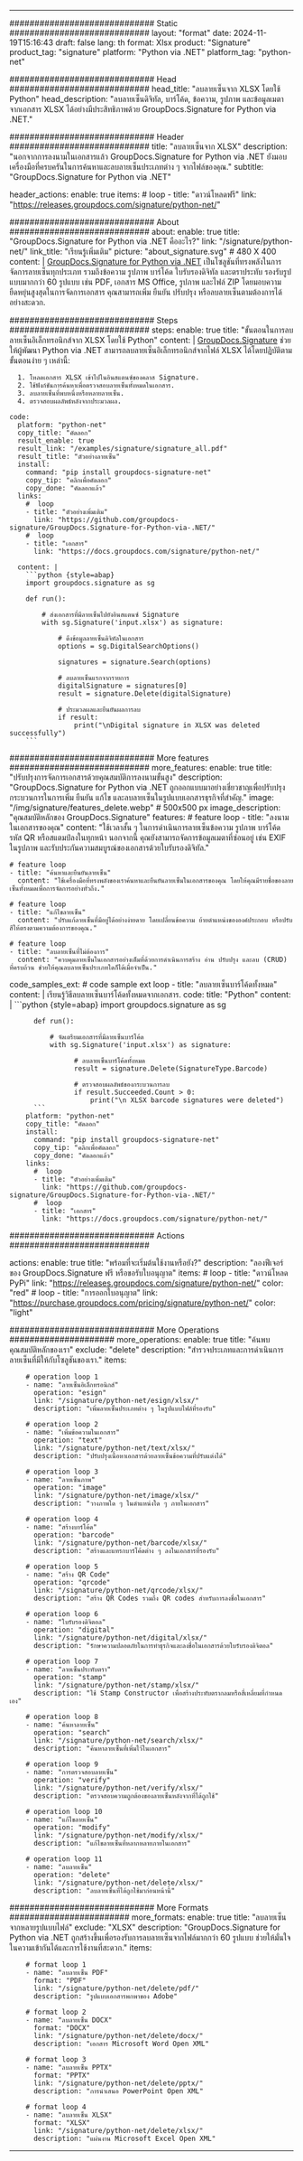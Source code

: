 



---
############################# Static ############################
layout: "format"
date:  2024-11-19T15:16:43
draft: false
lang: th
format: Xlsx
product: "Signature"
product_tag: "signature"
platform: "Python via .NET"
platform_tag: "python-net"

############################# Head ############################
head_title: "ลบลายเซ็นจาก XLSX โดยใช้ Python"
head_description: "ลบลายเซ็นดิจิทัล, บาร์โค้ด, ข้อความ, รูปภาพ และข้อมูลเมตาจากเอกสาร XLSX ได้อย่างมีประสิทธิภาพด้วย GroupDocs.Signature for Python via .NET."

############################# Header ############################
title: "ลบลายเซ็นจาก XLSX" 
description: "นอกจากการลงนามในเอกสารแล้ว GroupDocs.Signature for Python via .NET ยังมอบเครื่องมือที่ครบครันในการค้นหาและลบลายเซ็นประเภทต่าง ๆ จากไฟล์ของคุณ."
subtitle: "GroupDocs.Signature for Python via .NET" 

header_actions:
  enable: true
  items:
    #  loop
    - title: "ดาวน์โหลดฟรี"
      link: "https://releases.groupdocs.com/signature/python-net/"
      
############################# About ############################
about:
    enable: true
    title: "GroupDocs.Signature for Python via .NET คืออะไร?"
    link: "/signature/python-net/"
    link_title: "เรียนรู้เพิ่มเติม"
    picture: "about_signature.svg" # 480 X 400
    content: |
       [GroupDocs.Signature for Python via .NET](/signature/python-net/) เป็นโซลูชันที่ทรงพลังในการจัดการลายเซ็นทุกประเภท รวมถึงข้อความ รูปภาพ บาร์โค้ด ใบรับรองดิจิทัล และตราประทับ รองรับรูปแบบมากกว่า 60 รูปแบบ เช่น PDF, เอกสาร MS Office, รูปภาพ และไฟล์ ZIP โดยมอบความยืดหยุ่นสูงสุดในการจัดการเอกสาร คุณสามารถเพิ่ม ยืนยัน ปรับปรุง หรือลบลายเซ็นตามต้องการได้อย่างสะดวก.

############################# Steps ############################
steps:
    enable: true
    title: "ขั้นตอนในการลบลายเซ็นอิเล็กทรอนิกส์จาก XLSX โดยใช้ Python"
    content: |
      [GroupDocs.Signature](/signature/python-net/) ช่วยให้ผู้พัฒนา Python via .NET สามารถลบลายเซ็นอิเล็กทรอนิกส์จากไฟล์ XLSX ได้โดยปฏิบัติตามขั้นตอนง่าย ๆ เหล่านี้:
      
      1. โหลดเอกสาร XLSX เข้าไปในอินสแตนซ์ของคลาส Signature.
      2. ใช้ฟังก์ชันการค้นหาเพื่อตรวจสอบลายเซ็นทั้งหมดในเอกสาร.
      3. ลบลายเซ็นที่พบหนึ่งหรือหลายลายเซ็น.
      4. ตรวจสอบผลลัพธ์หลังจากประมวลผล.
   
    code:
      platform: "python-net"
      copy_title: "คัดลอก"
      result_enable: true
      result_link: "/examples/signature/signature_all.pdf"
      result_title: "ตัวอย่างลายเซ็น"
      install:
        command: "pip install groupdocs-signature-net"
        copy_tip: "คลิกเพื่อคัดลอก"
        copy_done: "คัดลอกแล้ว"
      links:
        #  loop
        - title: "ตัวอย่างเพิ่มเติม"
          link: "https://github.com/groupdocs-signature/GroupDocs.Signature-for-Python-via-.NET/"
        #  loop
        - title: "เอกสาร"
          link: "https://docs.groupdocs.com/signature/python-net/"
          
      content: |
        ```python {style=abap}
        import groupdocs.signature as sg

        def run():

            # ส่งเอกสารที่มีลายเซ็นไปยังอินสแตนซ์ Signature
            with sg.Signature('input.xlsx') as signature:

                # ดึงข้อมูลลายเซ็นดิจิทัลในเอกสาร
                options = sg.DigitalSearchOptions()

                signatures = signature.Search(options)

                # ลบลายเซ็นแรกจากรายการ
                digitalSignature = signatures[0]
                result = signature.Delete(digitalSignature)

                # ประมวลผลและยืนยันผลการลบ
                if result:
                    print("\nDigital signature in XLSX was deleted successfully")
        ```            

############################# More features ############################
more_features:
  enable: true
  title: "ปรับปรุงการจัดการเอกสารด้วยคุณสมบัติการลงนามขั้นสูง"
  description: "GroupDocs.Signature for Python via .NET ถูกออกแบบมาอย่างเชี่ยวชาญเพื่อปรับปรุงกระบวนการในการเพิ่ม ยืนยัน แก้ไข และลบลายเซ็นในรูปแบบเอกสารธุรกิจที่สำคัญ."
  image: "/img/signature/features_delete.webp" # 500x500 px
  image_description: "คุณสมบัติหลักของ GroupDocs.Signature"
  features:
    # feature loop
    - title: "ลงนามในเอกสารของคุณ"
      content: "ใช้เวลาสั้น ๆ ในการดำเนินการลายเซ็นข้อความ รูปภาพ บาร์โค้ด รหัส QR หรือสแตมป์ลงในทุกหน้า นอกจากนี้ คุณยังสามารถจัดการข้อมูลเมตาที่ซ่อนอยู่ เช่น EXIF ในรูปภาพ และรับประกันความสมบูรณ์ของเอกสารด้วยใบรับรองดิจิทัล."

    # feature loop
    - title: "ค้นหาและยืนยันลายเซ็น"
      content: "ใช้เครื่องมือที่ทรงพลังของเราค้นหาและยืนยันลายเซ็นในเอกสารของคุณ โดยให้คุณมีรายชื่อของลายเซ็นทั้งหมดเพื่อการจัดการอย่างทั่วถึง."

    # feature loop
    - title: "แก้ไขลายเซ็น"
      content: "ปรับแก้ลายเซ็นที่มีอยู่ได้อย่างง่ายดาย โดยเปลี่ยนข้อความ ย้ายตำแหน่งขององค์ประกอบ หรือปรับสีให้ตรงตามความต้องการของคุณ."

    # feature loop
    - title: "ลบลายเซ็นที่ไม่ต้องการ"
      content: "ควบคุมลายเซ็นในเอกสารอย่างเต็มที่ด้วยการดำเนินการสร้าง อ่าน ปรับปรุง และลบ (CRUD) ที่ครบถ้วน ช่วยให้คุณลบลายเซ็นประเภทใดก็ได้เมื่อจำเป็น."
      
  code_samples_ext:
    # code sample ext loop
    - title: "ลบลายเซ็นบาร์โค้ดทั้งหมด"
      content: |
        เรียนรู้วิธีลบลายเซ็นบาร์โค้ดทั้งหมดจากเอกสาร.
      code:
        title: "Python"
        content: |
          ```python {style=abap}
          import groupdocs.signature as sg

          def run():

              # จัดเตรียมเอกสารที่มีลายเซ็นบาร์โค้ด
              with sg.Signature('input.xlsx') as signature:

                    # ลบลายเซ็นบาร์โค้ดทั้งหมด
                    result = signature.Delete(SignatureType.Barcode)

                    # ตรวจสอบผลลัพธ์ของกระบวนการลบ
                    if result.Succeeded.Count > 0:
                        print("\n XLSX barcode signatures were deleted") 
          ```
        platform: "python-net"
        copy_title: "คัดลอก"
        install:
          command: "pip install groupdocs-signature-net"
          copy_tip: "คลิกเพื่อคัดลอก"
          copy_done: "คัดลอกแล้ว"
        links:
          #  loop
          - title: "ตัวอย่างเพิ่มเติม"
            link: "https://github.com/groupdocs-signature/GroupDocs.Signature-for-Python-via-.NET/"
          #  loop
          - title: "เอกสาร"
            link: "https://docs.groupdocs.com/signature/python-net/"
            

            


############################# Actions ############################

actions:
  enable: true
  title: "พร้อมที่จะเริ่มต้นใช้งานหรือยัง?"
  description: "ลองฟีเจอร์ของ GroupDocs.Signature ฟรี หรือขอรับใบอนุญาต"
  items:
    #  loop
    - title: "ดาวน์โหลด PyPi"
      link: "https://releases.groupdocs.com/signature/python-net/"
      color: "red"
        #  loop
    - title: "การออกใบอนุญาต"
      link: "https://purchase.groupdocs.com/pricing/signature/python-net/"
      color: "light"


############################# More Operations #####################
more_operations:
    enable: true
    title: "ค้นพบคุณสมบัติหลักของเรา"
    exclude: "delete"
    description: "สำรวจประเภทและการดำเนินการลายเซ็นที่มีให้กับโซลูชันของเรา."
    items: 
          
        # operation loop 1
        - name: "ลายเซ็นอิเล็กทรอนิกส์"
          operation: "esign"
          link: "/signature/python-net/esign/xlsx/"
          description: "เพิ่มลายเซ็นประเภทต่าง ๆ ในรูปแบบไฟล์ที่รองรับ"

        # operation loop 2
        - name: "เพิ่มข้อความในเอกสาร"
          operation: "text"
          link: "/signature/python-net/text/xlsx/"
          description: "ปรับปรุงเนื้อหาเอกสารด้วยลายเซ็นข้อความที่ปรับแต่งได้"

        # operation loop 3
        - name: "ลายเซ็นภาพ"
          operation: "image"
          link: "/signature/python-net/image/xlsx/"
          description: "วางภาพใด ๆ ในตำแหน่งใด ๆ ภายในเอกสาร"

        # operation loop 4
        - name: "สร้างบาร์โค้ด"
          operation: "barcode"
          link: "/signature/python-net/barcode/xlsx/"
          description: "สร้างและแทรกบาร์โค้ดต่าง ๆ ลงในเอกสารที่รองรับ"

        # operation loop 5
        - name: "สร้าง QR Code"
          operation: "qrcode"
          link: "/signature/python-net/qrcode/xlsx/"
          description: "สร้าง QR Codes รวมถึง QR codes สำหรับการลงชื่อในเอกสาร"
          
        # operation loop 6
        - name: "ใบรับรองดิจิตอล"
          operation: "digital"
          link: "/signature/python-net/digital/xlsx/"
          description: "รักษาความปลอดภัยในการทำธุรกิจและลงชื่อในเอกสารด้วยใบรับรองดิจิตอล"

        # operation loop 7
        - name: "ลายเซ็นประทับตรา"
          operation: "stamp"
          link: "/signature/python-net/stamp/xlsx/"
          description: "ใช้ Stamp Constructor เพื่อสร้างประทับตรากลมหรือสี่เหลี่ยมที่กำหนดเอง"
          
        # operation loop 8
        - name: "ค้นหาลายเซ็น"
          operation: "search"
          link: "/signature/python-net/search/xlsx/"
          description: "ค้นหาลายเซ็นที่เพิ่มไว้ในเอกสาร"
          
        # operation loop 9
        - name: "การตรวจสอบลายเซ็น"
          operation: "verify"
          link: "/signature/python-net/verify/xlsx/"
          description: "ตรวจสอบความถูกต้องของลายเซ็นหลังจากที่ได้ถูกใช้"
          
        # operation loop 10
        - name: "แก้ไขลายเซ็น"
          operation: "modify"
          link: "/signature/python-net/modify/xlsx/"
          description: "แก้ไขลายเซ็นที่หลากหลายภายในเอกสาร"
          
        # operation loop 11
        - name: "ลบลายเซ็น"
          operation: "delete"
          link: "/signature/python-net/delete/xlsx/"
          description: "ลบลายเซ็นที่ได้ถูกใช้มาก่อนหน้านี้"
          
############################# More Formats ########################
more_formats:
    enable: true
    title: "ลบลายเซ็นจากหลายรูปแบบไฟล์"
    exclude: "XLSX"
    description: "GroupDocs.Signature for Python via .NET ถูกสร้างขึ้นเพื่อรองรับการลบลายเซ็นจากไฟล์มากกว่า 60 รูปแบบ ช่วยให้มั่นใจในความเข้ากันได้และการใช้งานที่สะดวก."
    items: 
          
        # format loop 1
        - name: "ลบลายเซ็น PDF"
          format: "PDF"
          link: "/signature/python-net/delete/pdf/"
          description: "รูปแบบเอกสารพกพาของ Adobe"
          
        # format loop 2
        - name: "ลบลายเซ็น DOCX"
          format: "DOCX"
          link: "/signature/python-net/delete/docx/"
          description: "เอกสาร Microsoft Word Open XML"
          
        # format loop 3
        - name: "ลบลายเซ็น PPTX"
          format: "PPTX"
          link: "/signature/python-net/delete/pptx/"
          description: "การนำเสนอ PowerPoint Open XML"
          
        # format loop 4
        - name: "ลบลายเซ็น XLSX"
          format: "XLSX"
          link: "/signature/python-net/delete/xlsx/"
          description: "แผ่นงาน Microsoft Excel Open XML"


          

---